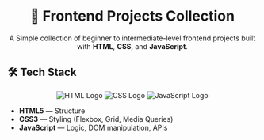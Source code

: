 <h1 align="center">
  🚀 Frontend Projects Collection
</h1>

<p align="center">
  A Simple collection of beginner to intermediate-level frontend projects built with
  <strong>HTML</strong>, <strong>CSS</strong>, and <strong>JavaScript</strong>.
</p>

## 🛠️ Tech Stack
<p align="center">
  <img src="https://img.icons8.com/color/96/html-5--v1.png" alt="HTML Logo"/>
  <img src="https://img.icons8.com/color/96/css3.png" alt="CSS Logo"/>
  <img src="https://img.icons8.com/color/96/javascript--v1.png" alt="JavaScript Logo"/>
</p>

- **HTML5** — Structure
- **CSS3** — Styling (Flexbox, Grid, Media Queries)
- **JavaScript** — Logic, DOM manipulation, APIs
